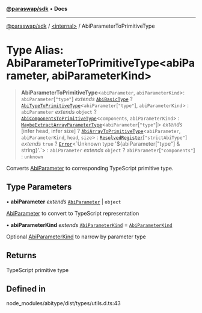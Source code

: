 [**@paraswap/sdk**](../../README.md) • **Docs**

***

[@paraswap/sdk](../../globals.md) / [\<internal\>](../README.md) / AbiParameterToPrimitiveType

# Type Alias: AbiParameterToPrimitiveType\<abiParameter, abiParameterKind\>

> **AbiParameterToPrimitiveType**\<`abiParameter`, `abiParameterKind`\>: `abiParameter`\[`"type"`\] *extends* [`AbiBasicType`](AbiBasicType.md) ? [`AbiTypeToPrimitiveType`](AbiTypeToPrimitiveType.md)\<`abiParameter`\[`"type"`\], `abiParameterKind`\> : `abiParameter` *extends* `object` ? [`AbiComponentsToPrimitiveType`](AbiComponentsToPrimitiveType.md)\<`components`, `abiParameterKind`\> : [`MaybeExtractArrayParameterType`](MaybeExtractArrayParameterType.md)\<`abiParameter`\[`"type"`\]\> *extends* [infer head, infer size] ? [`AbiArrayToPrimitiveType`](AbiArrayToPrimitiveType.md)\<`abiParameter`, `abiParameterKind`, `head`, `size`\> : [`ResolvedRegister`](ResolvedRegister.md)\[`"strictAbiType"`\] *extends* `true` ? [`Error`](Error.md)\<\`Unknown type '$\{abiParameter\["type"\] & string\}'.\`\> : `abiParameter` *extends* `object` ? `abiParameter`\[`"components"`\] : `unknown`

Converts [AbiParameter](AbiParameter.md) to corresponding TypeScript primitive type.

## Type Parameters

• **abiParameter** *extends* [`AbiParameter`](AbiParameter.md) \| `object`

[AbiParameter](AbiParameter.md) to convert to TypeScript representation

• **abiParameterKind** *extends* [`AbiParameterKind`](AbiParameterKind.md) = [`AbiParameterKind`](AbiParameterKind.md)

Optional [AbiParameterKind](AbiParameterKind.md) to narrow by parameter type

## Returns

TypeScript primitive type

## Defined in

node\_modules/abitype/dist/types/utils.d.ts:43
